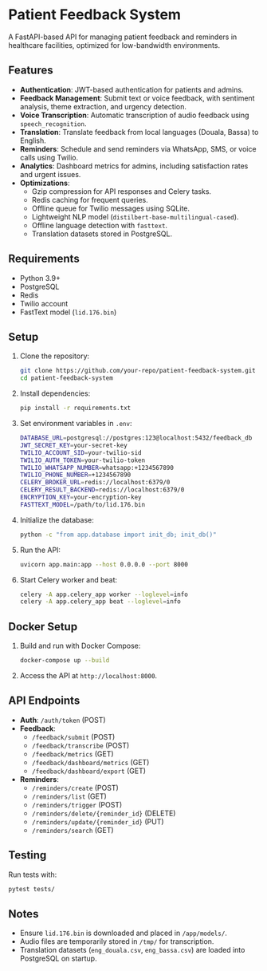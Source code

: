 # Patient Feedback System

A FastAPI-based API for managing patient feedback and reminders in healthcare facilities, optimized for low-bandwidth environments.

## Features
- **Authentication**: JWT-based authentication for patients and admins.
- **Feedback Management**: Submit text or voice feedback, with sentiment analysis, theme extraction, and urgency detection.
- **Voice Transcription**: Automatic transcription of audio feedback using `speech_recognition`.
- **Translation**: Translate feedback from local languages (Douala, Bassa) to English.
- **Reminders**: Schedule and send reminders via WhatsApp, SMS, or voice calls using Twilio.
- **Analytics**: Dashboard metrics for admins, including satisfaction rates and urgent issues.
- **Optimizations**:
  - Gzip compression for API responses and Celery tasks.
  - Redis caching for frequent queries.
  - Offline queue for Twilio messages using SQLite.
  - Lightweight NLP model (`distilbert-base-multilingual-cased`).
  - Offline language detection with `fasttext`.
  - Translation datasets stored in PostgreSQL.

## Requirements
- Python 3.9+
- PostgreSQL
- Redis
- Twilio account
- FastText model (`lid.176.bin`)

## Setup
1. Clone the repository:
   ```bash
   git clone https://github.com/your-repo/patient-feedback-system.git
   cd patient-feedback-system
   ```
2. Install dependencies:
   ```bash
   pip install -r requirements.txt
   ```
3. Set environment variables in `.env`:
   ```bash
   DATABASE_URL=postgresql://postgres:123@localhost:5432/feedback_db
   JWT_SECRET_KEY=your-secret-key
   TWILIO_ACCOUNT_SID=your-twilio-sid
   TWILIO_AUTH_TOKEN=your-twilio-token
   TWILIO_WHATSAPP_NUMBER=whatsapp:+1234567890
   TWILIO_PHONE_NUMBER=+1234567890
   CELERY_BROKER_URL=redis://localhost:6379/0
   CELERY_RESULT_BACKEND=redis://localhost:6379/0
   ENCRYPTION_KEY=your-encryption-key
   FASTTEXT_MODEL=/path/to/lid.176.bin
   ```
4. Initialize the database:
   ```bash
   python -c "from app.database import init_db; init_db()"
   ```
5. Run the API:
   ```bash
   uvicorn app.main:app --host 0.0.0.0 --port 8000
   ```
6. Start Celery worker and beat:
   ```bash
   celery -A app.celery_app worker --loglevel=info
   celery -A app.celery_app beat --loglevel=info
   ```

## Docker Setup
1. Build and run with Docker Compose:
   ```bash
   docker-compose up --build
   ```
2. Access the API at `http://localhost:8000`.

## API Endpoints
- **Auth**: `/auth/token` (POST)
- **Feedback**:
  - `/feedback/submit` (POST)
  - `/feedback/transcribe` (POST)
  - `/feedback/metrics` (GET)
  - `/feedback/dashboard/metrics` (GET)
  - `/feedback/dashboard/export` (GET)
- **Reminders**:
  - `/reminders/create` (POST)
  - `/reminders/list` (GET)
  - `/reminders/trigger` (POST)
  - `/reminders/delete/{reminder_id}` (DELETE)
  - `/reminders/update/{reminder_id}` (PUT)
  - `/reminders/search` (GET)

## Testing
Run tests with:
```bash
pytest tests/
```

## Notes
- Ensure `lid.176.bin` is downloaded and placed in `/app/models/`.
- Audio files are temporarily stored in `/tmp/` for transcription.
- Translation datasets (`eng_douala.csv`, `eng_bassa.csv`) are loaded into PostgreSQL on startup.
